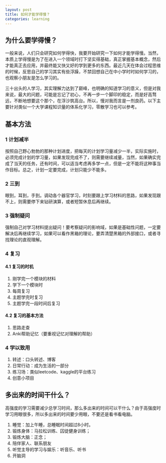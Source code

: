 ```yaml
---
layout: post
title: 如何才能学得慢？
categories: learning
---
```


## 为什么要学得慢？

一般来说，人们只会研究如何学得快，我要开始研究一下如何才能学得慢。当然，本质上学得慢是为了在进入一个领域时打下坚实得基础，真正掌握基本概念，然后才能真正去应用，并最终能又快又好的学到更多的东西。最近几天在体会过程思维的时候，反思自己的学习其实有些浮躁，不禁回想自己在中小学时时如何学习的，也观察小朋友是怎么学习的。

三十出头的人学习，其实理解力达到了巅峰，也明确的知道学习的意义，但是对我来说，最大的问题，可能是忘记了初心，不再一步一个脚印的稳定，而是好高骛远，不断地想要这个那个，在浮沙筑高台。所以，慢对我而言是一剂良药。以下主要针对类似一个大学课程知识量的体系化学习，零散学习也可以参考。

## 基本方法

### 1 计划减半

按照自己野心勃勃的那种计划进度，把每天的计划学习量减少一半，实际实施时，必须完成计划的学习量，如果发现完成不了，则需要继续减量，当然，如果确实完成了当天的任务，还有时间，可以适当考虑再多学一点，但是一定不能将这种事当作目标。总之，计划一定要完成，计划只能少不能多。

### 2 三到

眼到，耳到，手到。调动各个器官学习，时刻要跟上学习材料的思路，如果发现跟不上，则需要停下来钻研演算，或者短暂休息后再继续。

### 3 强制疑问

强制自己对学习材料提出疑问！要考察疑问的影响域，如果是基础性问题，一定要解决后再继续学习，如果可以看作黑箱的理论，要弄清楚黑箱的外部接口，或者寻找理论的直观理解。

### 4 复习

#### 4.1 复习的时机

1. 刚学完一个模块的材料
2. 学下一个模块时
3. 每周复习
4. 主题学完时复习
5. 主题学完一段时间后复习

#### 4.2 复习的基本方法

1. 思路走查
2. Anki帮助记忆（要重视记忆对理解的帮助）

### 4 学以致用

1. 转述：口头转述、博客
2. 日常行动：成为生活的一部分
3. 练习场：类似leetcode、kaggle的平台练习
4. 创意小项目

## 多出来的时间干什么？

高强度的学习需要减少总学习时间，那么多出来的时间可以干什么？由于高强度时学习用眼很多，所以多出来的时间要少用眼，不要还是看书看电脑。

1. 睡觉：加上午睡，总睡眠时间超过8小时。
2. 锻炼身体：马拉松训练、囚徒健身训练；
3. 锻炼大脑：正念；
4. 陪伴家人、联系朋友
5. 听觉主导的学习与娱乐：听音乐、听书
6. 开脑洞